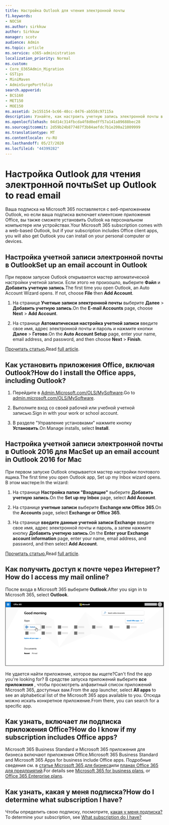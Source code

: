```yaml
---
title: Настройка Outlook для чтения электронной почты
f1.keywords:
- NOCSH
ms.author: sirkkuw
author: Sirkkuw
manager: scotv
audience: Admin
ms.topic: article
ms.service: o365-administration
localization_priority: Normal
ms.custom:
- Core_O365Admin_Migration
- GSTips
- MiniMaven
- AdminSurgePortfolio
search.appverid:
- BCS160
- MET150
- MOE150
ms.assetid: 2e155154-bc66-48cc-8476-ab558c97115a
description: Узнайте, как настроить учетную запись электронной почты в Outlook для Windows и Mac, а также об установке приложений Office и доступе к электронным письмам в Интернете.
ms.openlocfilehash: 04d14c314fbcda4f8d0edff57a141a89688bec28
ms.sourcegitcommit: 2d59b24b877487f3b84aefdc7b1e200a21009999
ms.translationtype: MT
ms.contentlocale: ru-RU
ms.lasthandoff: 05/27/2020
ms.locfileid: "44399282"
---
```

# <a name="set-up-outlook-to-read-email"></a><span data-ttu-id="18c85-103">Настройка Outlook для чтения электронной почты</span><span class="sxs-lookup"><span data-stu-id="18c85-103">Set up Outlook to read email</span></span>

<span data-ttu-id="18c85-104">Ваша подписка на Microsoft 365 поставляется с веб-приложением Outlook, но если ваша подписка включает клиентские приложения Office, вы также сможете установить Outlook на персональном компьютере или устройствах.</span><span class="sxs-lookup"><span data-stu-id="18c85-104">Your Microsoft 365 subscription comes with a web-based Outlook, but if your subscription includes Office client apps, you will also get Outlook you can install on your personal computer or devices.</span></span>
  
## <a name="set-up-an-email-account-in-outlook"></a><span data-ttu-id="18c85-105">Настройка учетной записи электронной почты в Outlook</span><span class="sxs-lookup"><span data-stu-id="18c85-105">Set up an email account in Outlook</span></span>

<span data-ttu-id="18c85-p101">При первом запуске Outlook открывается мастер автоматической настройки учетной записи. Если этого не произошло, выберите **Файл** и **Добавить учетную запись**.</span><span class="sxs-lookup"><span data-stu-id="18c85-p101">The first time you open Outlook, an Auto Account Wizard opens. If not, choose **File** then **Add Account**.</span></span>
  
1. <span data-ttu-id="18c85-108">На странице **Учетные записи электронной почты** выберите **Далее** \> **Добавить учетную запись**.</span><span class="sxs-lookup"><span data-stu-id="18c85-108">On the **E-mail Accounts** page, choose **Next** \> **Add Account**.</span></span>
    
2. <span data-ttu-id="18c85-109">На странице **Автоматическая настройка учетной записи** введите свое имя, адрес электронной почты и пароль и нажмите кнопки **Далее** \> **Готово**.</span><span class="sxs-lookup"><span data-stu-id="18c85-109">On the **Auto Account Setup** page, enter your name, email address, and password, and then choose **Next** \> **Finish**.</span></span>
    
<span data-ttu-id="18c85-110">[Прочитать статью.](https://support.office.com/article/6e27792a-9267-4aa4-8bb6-c84ef146101b.aspx)</span><span class="sxs-lookup"><span data-stu-id="18c85-110">Read [full article](https://support.office.com/article/6e27792a-9267-4aa4-8bb6-c84ef146101b.aspx).</span></span>
  
## <a name="how-do-i-install-the-office-apps-including-outlook"></a><span data-ttu-id="18c85-111">Как установить приложения Office, включая Outlook?</span><span class="sxs-lookup"><span data-stu-id="18c85-111">How do I install the Office apps, including Outlook?</span></span>

1. <span data-ttu-id="18c85-112">Перейдите в [Admin.Microsoft.com/OLS/MySoftware](https://admin.microsoft.com/OLS/MySoftware.aspx).</span><span class="sxs-lookup"><span data-stu-id="18c85-112">Go to [admin.microsoft.com/OLS/MySoftware](https://admin.microsoft.com/OLS/MySoftware.aspx).</span></span>
    
2. <span data-ttu-id="18c85-113">Выполните вход со своей рабочей или учебной учетной записью.</span><span class="sxs-lookup"><span data-stu-id="18c85-113">Sign in with your work or school account.</span></span>
    
3. <span data-ttu-id="18c85-114">В разделе "Управление установками" нажмите кнопку **Установить**.</span><span class="sxs-lookup"><span data-stu-id="18c85-114">On Manage installs, select **Install**.</span></span>
    
## <a name="set-up-an-email-account-in-outlook-2016-for-mac"></a><span data-ttu-id="18c85-115">Настройка учетной записи электронной почты в Outlook 2016 для Mac</span><span class="sxs-lookup"><span data-stu-id="18c85-115">Set up an email account in Outlook 2016 for Mac</span></span>

<span data-ttu-id="18c85-116">При первом запуске Outlook открывается мастер настройки почтового ящика.</span><span class="sxs-lookup"><span data-stu-id="18c85-116">The first time you open Outlook app, Set up my Inbox wizard opens.</span></span> <span data-ttu-id="18c85-117">В этом мастере:</span><span class="sxs-lookup"><span data-stu-id="18c85-117">In the wizard:</span></span> 
  
1. <span data-ttu-id="18c85-118">На странице **Настройка папки "Входящие"** выберите **Добавить учетную запись**.</span><span class="sxs-lookup"><span data-stu-id="18c85-118">On the **Set up my Inbox** page, select **Add Account**.</span></span>
    
2. <span data-ttu-id="18c85-119">На странице **учетные записи** выберите **Exchange или Office 365**.</span><span class="sxs-lookup"><span data-stu-id="18c85-119">On the **Accounts** page, select **Exchange or Office 365**.</span></span>
    
3. <span data-ttu-id="18c85-120">На странице **введите данные учетной записи Exchange** введите свое имя, адрес электронной почты и пароль, а затем нажмите кнопку **Добавить учетную запись**.</span><span class="sxs-lookup"><span data-stu-id="18c85-120">On the **Enter your Exchange account information** page, enter your name, email address, and password, and then select **Add Account**.</span></span>
    
<span data-ttu-id="18c85-121">[Прочитать статью.](https://support.office.com/article/6e27792a-9267-4aa4-8bb6-c84ef146101b.aspx#PickTab=Outlook_for_Mac)</span><span class="sxs-lookup"><span data-stu-id="18c85-121">Read [full article](https://support.office.com/article/6e27792a-9267-4aa4-8bb6-c84ef146101b.aspx#PickTab=Outlook_for_Mac).</span></span> 
  
## <a name="how-do-i-access-my-mail-online"></a><span data-ttu-id="18c85-122">Как получить доступ к почте через Интернет?</span><span class="sxs-lookup"><span data-stu-id="18c85-122">How do I access my mail online?</span></span>

<span data-ttu-id="18c85-123">После входа в Microsoft 365 выберите **Outlook**.</span><span class="sxs-lookup"><span data-stu-id="18c85-123">After you sign in to Microsoft 365, select **Outlook**.</span></span>
  
![Домашняя страница Microsoft 365 с выделенным приложением Outlook](../../media/3ceee838-9d85-4af3-95a6-fbcee11036f4.png)
  
<span data-ttu-id="18c85-125">Не удается найти приложение, которое вы ищете?</span><span class="sxs-lookup"><span data-stu-id="18c85-125">Can't find the app you're looking for?</span></span> <span data-ttu-id="18c85-126">В средстве запуска приложений выберите **все приложения** , чтобы просмотреть алфавитный список приложений Microsoft 365, доступных вам.</span><span class="sxs-lookup"><span data-stu-id="18c85-126">From the app launcher, select **All apps** to see an alphabetical list of the Microsoft 365 apps available to you.</span></span> <span data-ttu-id="18c85-127">Отсюда можно искать конкретное приложение.</span><span class="sxs-lookup"><span data-stu-id="18c85-127">From there, you can search for a specific app.</span></span> 
  
## <a name="how-do-i-know-if-my-subscription-includes-office-apps"></a><span data-ttu-id="18c85-128">Как узнать, включает ли подписка приложения Office?</span><span class="sxs-lookup"><span data-stu-id="18c85-128">How do I know if my subscription includes Office apps?</span></span>

<span data-ttu-id="18c85-129">Microsoft 365 Business Standard и Microsoft 365 приложения для бизнеса включают приложения Office.</span><span class="sxs-lookup"><span data-stu-id="18c85-129">Microsoft 365 Business Standard and Microsoft 365 Apps for business include Office apps.</span></span> <span data-ttu-id="18c85-130">Подробные сведения см. в [статье Microsoft 365 для бизнеса](https://go.microsoft.com/fwlink/p/?LinkId=723731)или [планах Office 365 для предприятий](https://go.microsoft.com/fwlink/p/?LinkId=800029).</span><span class="sxs-lookup"><span data-stu-id="18c85-130">For details see [Microsoft 365 for business plans](https://go.microsoft.com/fwlink/p/?LinkId=723731), or [Office 365 Enterprise plans](https://go.microsoft.com/fwlink/p/?LinkId=800029).</span></span>
  
## <a name="how-do-i-determine-what-subscription-i-have"></a><span data-ttu-id="18c85-131">Как узнать, какая у меня подписка?</span><span class="sxs-lookup"><span data-stu-id="18c85-131">How do I determine what subscription I have?</span></span>

<span data-ttu-id="18c85-132">Чтобы определить свою подписку, посмотрите, [какая у меня подписка?](../admin-overview/what-subscription-do-i-have.md)</span><span class="sxs-lookup"><span data-stu-id="18c85-132">To determine your subscription, see [What subscription do I have?](../admin-overview/what-subscription-do-i-have.md)</span></span>
  

